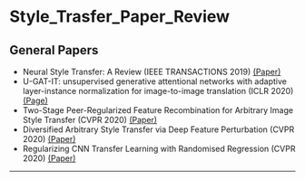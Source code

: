 # Style_Trasfer_Paper_Review
General Papers
--------------
- Neural Style Transfer: A Review (IEEE TRANSACTIONS 2019) [(Paper)](https://ieeexplore.ieee.org/stamp/stamp.jsp?tp=&arnumber=8732370) 
- U-GAT-IT: unsupervised generative attentional networks with adaptive layer-instance normalization for image-to-image translation (ICLR 2020) [(Page)](https://iclr.cc/virtual_2020/poster_BJlZ5ySKPH.html)
- Two-Stage Peer-Regularized Feature Recombination for Arbitrary Image Style Transfer (CVPR 2020) [(Paper)](https://openaccess.thecvf.com/content_CVPR_2020/html/Svoboda_Two-Stage_Peer-Regularized_Feature_Recombination_for_Arbitrary_Image_Style_Transfer_CVPR_2020_paper.html)
- Diversified Arbitrary Style Transfer via Deep Feature Perturbation (CVPR 2020) [(Paper)](https://openaccess.thecvf.com/content_CVPR_2020/html/Wang_Diversified_Arbitrary_Style_Transfer_via_Deep_Feature_Perturbation_CVPR_2020_paper.html)
- Regularizing CNN Transfer Learning with Randomised Regression (CVPR 2020) [(Paper)](https://openaccess.thecvf.com/content_CVPR_2020/html/Zhong_Regularizing_CNN_Transfer_Learning_With_Randomised_Regression_CVPR_2020_paper.html)

***
